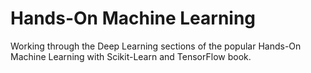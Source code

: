 # Hands-On Machine Learning

Working through the Deep Learning sections of the popular Hands-On Machine Learning with Scikit-Learn and TensorFlow book. 
